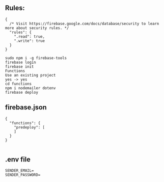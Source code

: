 ## Rules:

```
{
  /* Visit https://firebase.google.com/docs/database/security to learn more about security rules. */
  "rules": {
    ".read": true,
    ".write": true
  }
}
```

```
sudo npm i -g firebase-tools
firebase login
firebase init
Functions
Use an existing project
yes -> yes
cd functions
npm i nodemailer dotenv
firebase deploy
```

## firebase.json

```
{
  "functions": {
    "predeploy": [
    ]
  }
}


```
## .env file

```
SENDER_EMAIL=
SENDER_PASSWORD=
```

